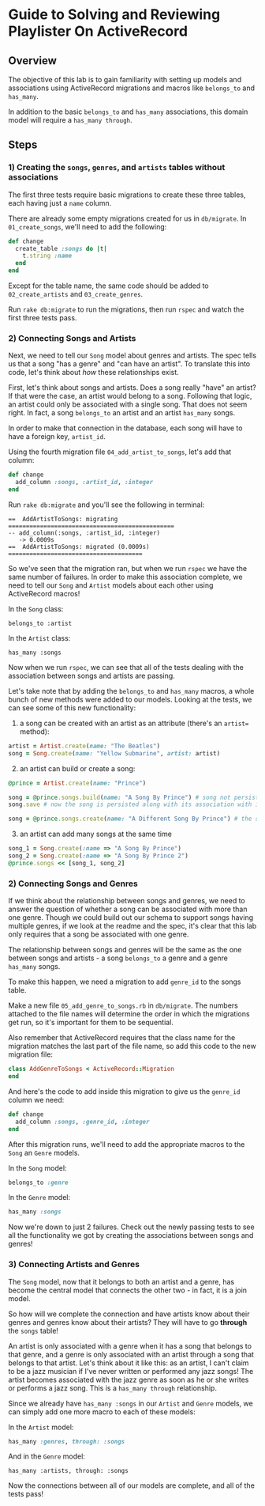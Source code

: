 # Guide to Solving and Reviewing Playlister On ActiveRecord

## Overview

The objective of this lab is to gain familiarity with setting up models and associations using ActiveRecord migrations and macros like `belongs_to` and `has_many`.

In addition to the basic `belongs_to` and `has_many` associations, this domain model will require a `has_many through`.

## Steps

### 1) Creating the `songs`, `genres`, and `artists` tables without associations

The first three tests require basic migrations to create these three tables, each having just a `name` column.

There are already some empty migrations created for us in `db/migrate`. In `01_create_songs`, we'll need to add the following:

```ruby
def change
  create_table :songs do |t|
    t.string :name
  end
end
```
Except for the table name, the same code should be added to `02_create_artists` and `03_create_genres`.

Run `rake db:migrate` to run the migrations, then run `rspec` and watch the first three tests pass.

### 2) Connecting Songs and Artists

Next, we need to tell our `Song` model about genres and artists. The spec tells us that a song "has a genre" and "can have an artist". To translate this into code, let's think about _how_ these relationships exist.

First, let's think about songs and artists. Does a song really "have" an artist? If that were the case, an artist would belong to a song. Following that logic, an artist could only be associated with a single song. That does not seem right. In fact, a song `belongs_to` an artist and an artist `has_many` songs.

In order to make that connection in the database, each song will have to have a foreign key, `artist_id`.

Using the fourth migration file `04_add_artist_to_songs`, let's add that column:

```ruby
def change
  add_column :songs, :artist_id, :integer
end
```

Run `rake db:migrate` and you'll see the following in terminal:

```
==  AddArtistToSongs: migrating ===============================================
-- add_column(:songs, :artist_id, :integer)
   -> 0.0009s
==  AddArtistToSongs: migrated (0.0009s) ======================================
```

So we've seen that the migration ran, but when we run `rspec` we have the same number of failures. In order to make this association complete, we need to tell our `Song` and `Artist` models about each other using ActiveRecord macros!

In the `Song` class:

`belongs_to :artist`

In the `Artist` class:

`has_many :songs`

Now when we run `rspec`, we can see that all of the tests dealing with the association between songs and artists are passing.

Let's take note that by adding the `belongs_to` and `has_many` macros, a whole bunch of new methods were added to our models. Looking at the tests, we can see some of this new functionality:

1. a song can be created with an artist as an attribute (there's an `artist=` method):

  ```ruby
  artist = Artist.create(name: "The Beatles")
  song = Song.create(name: "Yellow Submarine", artist: artist)
  ```

2. an artist can build or create a song:

  ```ruby
  @prince = Artist.create(name: "Prince")

  song = @prince.songs.build(name: "A Song By Prince") # song not persisted yet
  song.save # now the song is persisted along with its association with its artist

  song = @prince.songs.create(name: "A Different Song By Prince") # the song is built and saved in one step
  ```
3. an artist can add many songs at the same time

  ```ruby
  song_1 = Song.create(:name => "A Song By Prince")
  song_2 = Song.create(:name => "A Song By Prince 2")
  @prince.songs << [song_1, song_2]
  ```

### 2) Connecting Songs and Genres

If we think about the relationship between songs and genres, we need to answer the question of whether a song can be associated with more than one genre. Though we could build out our schema to support songs having multiple genres, if we look at the readme and the spec, it's clear that this lab only requires that a song be associated with one genre.

The relationship between songs and genres will be the same as the one between songs and artists - a song `belongs_to` a genre and a genre `has_many` songs.

To make this happen, we need a migration to add `genre_id` to the songs table.

Make a new file `05_add_genre_to_songs.rb` in `db/migrate`. The numbers attached to the file names will determine the order in which the migrations get run, so it's important for them to be sequential.

Also remember that ActiveRecord requires that the class name for the migration matches the last part of the file name, so add this code to the new migration file:

```ruby
class AddGenreToSongs < ActiveRecord::Migration
end
```

And here's the code to add inside this migration to give us the `genre_id` column we need:

```ruby
def change
  add_column :songs, :genre_id, :integer
end
```

After this migration runs, we'll need to add the appropriate macros to the `Song` an `Genre` models.

In the `Song` model:
```ruby
belongs_to :genre
```

In the `Genre` model:
```ruby
has_many :songs
```

Now we're down to just 2 failures. Check out the newly passing tests to see all the functionality we got by creating the associations between songs and genres!

### 3) Connecting Artists and Genres

The `Song` model, now that it belongs to both an artist and a genre, has become the central model that connects the other two - in fact, it is a join model.

So how will we complete the connection and have artists know about their genres and genres know about their artists? They will have to go **through** the `songs` table!

An artist is only associated with a genre when it has a song that belongs to that genre, and a genre is only associated with an artist through a song that belongs to that artist. Let's think about it like this: as an artist, I can't claim to be a jazz musician if I've never written or performed any jazz songs! The artist becomes associated with the jazz genre as soon as he or she writes or performs a jazz song. This is a `has_many through` relationship.

Since we already have `has_many :songs` in our `Artist` and `Genre` models, we can simply add one more macro to each of these models:

In the `Artist` model:

```ruby
has_many :genres, through: :songs
```

And in the `Genre` model:

```
has_many :artists, through: :songs
```

Now the connections between all of our models are complete, and all of the tests pass!
